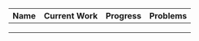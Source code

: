 | Name          | Current Work  | Progress | Problems   |
| ------------- | ------------- | -------- | ---------- |
|               |               |          |            |
|               |               |          |            |
|               |               |          |            |